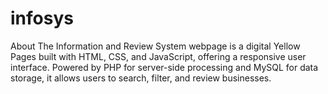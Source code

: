 # infosys
About The Information and Review System webpage is a digital Yellow Pages built with HTML, CSS, and JavaScript, offering a responsive user interface. Powered by PHP for server-side processing and MySQL for data storage, it allows users to search, filter, and review businesses. 
